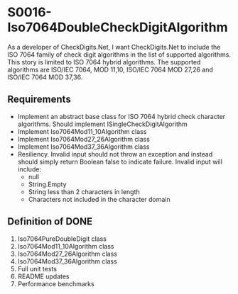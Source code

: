 # S0016-Iso7064DoubleCheckDigitAlgorithm

As a developer of CheckDigits.Net, I want CheckDigits.Net to include the ISO 7064 family of check digit algorithms in the list of supported algorithms. This story is limited to ISO 7064 hybrid algorithms. The supported algorithms are ISO/IEC 7064, MOD 11,10, ISO/IEC 7064 MOD 27,26 and ISO/IEC 7064 MOD 37,36.


## Requirements

* Implement an abstract base class for ISO 7064 hybrid check character algorithms. Should implement ISingleCheckDigitAlgorithm
* Implement Iso7064Mod11_10Algorithm class
* Implement Iso7064Mod27_26Algorithm class
* Implement Iso7064Mod37_36Algorithm class
* Resiliency. Invalid input should not throw an exception and instead should simply return Boolean false to indicate failure. Invalid input will include:
	- null
	- String.Empty
	- String less than 2 characters in length
	- Characters not included in the character domain

## Definition of DONE

1. Iso7064PureDoubleDigit class
1. Iso7064Mod11_10Algorithm class
1. Iso7064Mod27_26Algorithm class
1. Iso7064Mod37_36Algorithm class
1. Full unit tests
1. README updates
1. Performance benchmarks